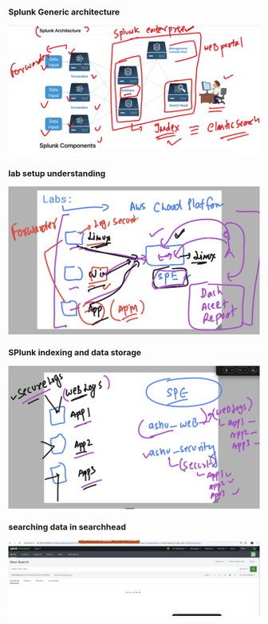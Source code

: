 ### Splunk Generic architecture 

<img src="sparch.png">

### lab setup understanding 

<img src="labenv.png">

### SPlunk indexing and data storage

<img src="datas.png">

### searching data in searchhead 

<img src="sh.png">

